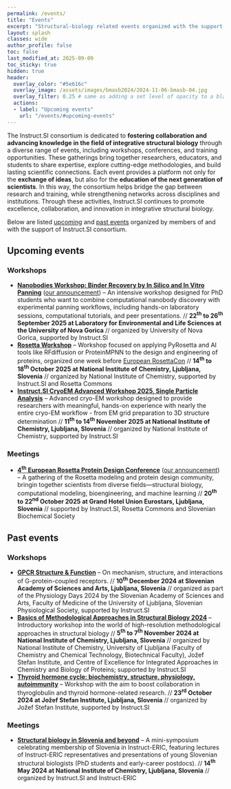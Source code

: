 ```yaml
---
permalink: /events/
title: "Events"
excerpt: "Structural-biology related events organized with the support of Instruct.SI consortium"
layout: splash
classes: wide
author_profile: false
toc: false
last_modified_at: 2025-09-09
toc_sticky: true
hidden: true
header:
  overlay_color: "#5e616c"
  overlay_image: /assets/images/bmasb2024/2024-11-06-bmasb-04.jpg
  overlay_filter: 0.25 # same as adding a set level of opacity to a black background
  actions:
  - label: "Upcoming events"
    url: "/events/#upcoming-events"
---
```


The Instruct.SI consortium is dedicated to **fostering collaboration and advancing knowledge in the field of integrative structural biology** through a diverse range of events, including workshops, conferences, and training opportunities. These gatherings bring together researchers, educators, and students to share expertise, explore cutting-edge methodologies, and build lasting scientific connections. Each event provides a platform not only for the **exchange of ideas**, but also for the **education of the next generation of scientists**. In this way, the consortium helps bridge the gap between research and training, while strengthening networks across disciplines and institutions. Through these activities, Instruct.SI continues to promote excellence, collaboration, and innovation in integrative structural biology.

Below are listed [upcoming](/events/#upcoming-events) and [past events](/events/#past-events) organized by members of and with the support of Instruct.SI consortium.

## Upcoming events

### Workshops

- [**Nanobodies Workshop: Binder Recovery by In Silico and In Vitro Panning**](https://indico.ijs.si/event/2966/) ([our announcement](/events/nanobodies_workshop_2025/)) – An intensive workshop designed for PhD students who want to combine computational nanobody discovery with experimental panning workflows, including hands-on laboratory sessions, computational tutorials, and peer presentations. // **22<sup>th</sup> to 26<sup>th</sup> September 2025 at Laboratory for Environmental and Life Sciences at the University of Nova Gorica** // organized by University of Nova Gorica, supported by Instruct.SI
- [**Rosetta Workshop**](/events/rosetta_workshop_2025) – Workshop focused on applying PyRosetta and AI tools like RFdiffusion or ProteinMPNN to the design and engineering of proteins, organized one week before [European RosettaCon](https://instruct-eric.si/events/rosetta_con_2025/) // **14<sup>th</sup> to 18<sup>th</sup> October 2025 at National Institute of Chemistry, Ljubljana, Slovenia** // organized by National Institute of Chemistry, supported by Instruct.SI and Rosetta Commons
- [**Instruct.SI CryoEM Advanced Workshop 2025, Single Particle Analysis**](/spa2025/) – Advanced cryo-EM workshop designed to provide researchers with meaningful, hands-on experience with nearly the entire cryo-EM workflow - from EM grid preparation to 3D structure determination // **11<sup>th</sup> to 14<sup>th</sup> November 2025 at National Institute of Chemistry, Ljubljana, Slovenia** // organized by National Institute of Chemistry, supported by Instruct.SI

### Meetings

- [**4<sup>th</sup> European Rosetta Protein Design Conference**](https://europeanrosettacon.org/) ([our announcement]((https://instruct-eric.si/events/rosetta_con_2025/))) – A gathering of the Rosetta modeling and protein design community, bringin together scientists from diverse fields—structural biology, computational modeling, bioengineering, and machine learning // **20<sup>th</sup> to 22<sup>nd</sup> October 2025 at Grand Hotel Union Eurostars, Ljubljana, Slovenia** // supported by Instruct.SI, Rosetta Commons and Slovenian Biochemical Society

## Past events

### Workshops

- [**GPCR Structure & Function**](/events/gpcr-structure-function-workshop-2024/) – On mechanism, structure, and interactions of G-protein-coupled receptors. // **10<sup>th</sup> December 2024 at Slovenian Academy of Sciences and Arts, Ljubljana, Slovenia** // organized as part of the Physiology Days 2024 by the Slovenian Academy of Sciences and Arts, Faculty of Medicine of the University of Ljubljana, Slovenian Physiological Society, supported by Instruct.SI
- [**Basics of Methodological Approaches in Structural Biology 2024**](/bmasb204/) – Introductory workshop into the world of high-resolution methodological approaches in structural biology // **5<sup>th</sup> to 7<sup>th</sup> November 2024 at National Institute of Chemistry, Ljubljana, Slovenia** // organized by National Institute of Chemistry, University of Ljubljana (Faculty of Chemistry and Chemical Technology, Biotechnical Faculty), Jožef Stefan Institute, and Centre of Excellence for Integrated Approaches in Chemistry and Biology of Proteins; supported by Instruct.SI
- [**Thyroid hormone cycle: biochemistry, structure, physiology, autoimmunity**](/events/thyroid-hormone-cycle-2024-workshop/) – Workshop with the aim to boost collaboration in thyroglobulin and thyroid hormone-related research. // **23<sup>rd</sup> October 2024 at Jožef Stefan Institute, Ljubljana, Slovenia** // organized by Jožef Stefan Institute, supported by Instruct.SI

### Meetings

- [**Structural biology in Slovenia and beyond**](/events/mini-symposium-structural-biology-slovenia-14may24/) – A mini-symposium celebrating membership of Slovenia in Instruct-ERIC, featuring lectures of Instruct-ERIC representatives and 
presentations of young Slovenian structural biologists (PhD students and early-career postdocs). // **14<sup>th</sup> May 2024 at National Institute of Chemistry, Ljubljana, Slovenia** // organized by Instruct.SI and Instruct-ERIC